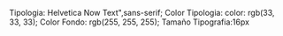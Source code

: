    Tipologia: Helvetica Now Text",sans-serif;
   Color Tipologia: color: rgb(33, 33, 33);
   Color Fondo: rgb(255, 255, 255);
   Tamaño Tipografia:16px